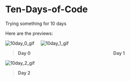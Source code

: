 # Ten-Days-of-Code
Trying something for 10 days

Here are the previews:


![10day_0_gif](https://user-images.githubusercontent.com/69545204/209576451-85d9485f-4e1f-4201-a616-6ba060367671.gif) $~~~$ ![10day_1_gif](https://user-images.githubusercontent.com/69545204/209677529-909d7294-bcd5-406a-b3d1-fee2ce8e0553.gif)

> **Day 0** $~~~~~~~~~~~~~~~~~~~~~~~~~~~~~~~~~~~~~~~~~~~~~~~~~~~~~~~~~~~~~~~~$ **Day 1** <br>




![10day_2_gif](https://user-images.githubusercontent.com/69545204/210394064-18f64f19-cf70-4b36-86ce-70028caa222e.gif)
> **Day 2** <br>
